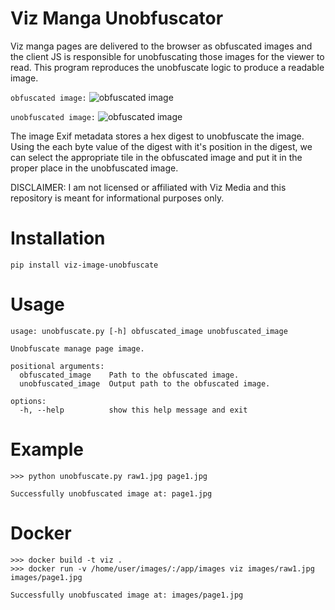 # Viz Manga Unobfuscator

Viz manga pages are delivered to the browser as obfuscated images and the client JS is responsible for unobfuscating those images for the viewer to read. This program reproduces the unobfuscate logic to produce a readable image.

`obfuscated image:`
![obfuscated image](https://github.com/minormending/viz-image-unobfuscate/tree/main/images/raw1.png)

`unobfuscated image:`
![obfuscated image](https://github.com/minormending/viz-image-unobfuscate/tree/main/images/page1.png)

The image Exif metadata stores a hex digest to unobfuscate the image. Using the each byte value of the digest with it's position in the digest, we can select the appropriate tile in the obfuscated image and put it in the proper place in the unobfuscated image.  

DISCLAIMER: I am not licensed or affiliated with Viz Media and this repository is meant for informational purposes only.

# Installation 
```
pip install viz-image-unobfuscate 
```


# Usage
```
usage: unobfuscate.py [-h] obfuscated_image unobfuscated_image

Unobfuscate manage page image.

positional arguments:
  obfuscated_image    Path to the obfuscated image.
  unobfuscated_image  Output path to the obfuscated image.

options:
  -h, --help          show this help message and exit
```

# Example
```
>>> python unobfuscate.py raw1.jpg page1.jpg

Successfully unobfuscated image at: page1.jpg
```

# Docker
```
>>> docker build -t viz .
>>> docker run -v /home/user/images/:/app/images viz images/raw1.jpg images/page1.jpg

Successfully unobfuscated image at: images/page1.jpg
```